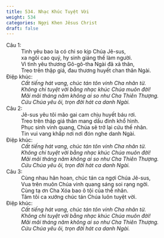 ```yaml
---
title: 534. Nhạc Khúc Tuyệt Vời
weight: 534
categories: Ngợi Khen Jêsus Christ
draft: false
---
```

<dl><dt>Câu 1:</dt><dd data-verse="1">Tình yêu bao la có chi so kịp Chúa Jê-sus, <br/>xa ngôi cao quý, hy sinh giáng thế làm người. <br/>Vì tình yêu thương Gô-gô-tha Ngài đã xả thân, <br/>Treo trên thập giá, đau thương huyết chan thân Ngài. </dd><dt>Điệp khúc:</dt><dd data-chorus="1"><em>Cất tiếng hát vang, chúc tán tôn vinh Cha nhân từ. <br/>Không chi tuyệt vời bằng nhạc khúc Chúa muôn đời! <br/>Mãi mãi tháng năm không ai so như Cha Thiên Thượng. <br/>Cứu Chúa yêu ôi, trọn đời hát ca danh Ngài. </em></dd><dt>Câu 2:</dt><dd data-verse="2">Jê-sus yêu tôi mão gai cam chịu huyết báu rơi. <br/>Treo trên thập giá thân mang dấu đinh khổ hình. <br/>Phục sinh vinh quang, Chúa sẽ trở lại cứu thế nhân. <br/>Tin vui vang khắp nơi nơi đón nghe danh Ngài. </dd><dt>Điệp khúc:</dt><dd data-chorus="1"><em>Cất tiếng hát vang, chúc tán tôn vinh Cha nhân từ. <br/>Không chi tuyệt vời bằng nhạc khúc Chúa muôn đời! <br/>Mãi mãi tháng năm không ai so như Cha Thiên Thượng. <br/>Cứu Chúa yêu ôi, trọn đời hát ca danh Ngài. </em></dd><dt>Câu 3:</dt><dd data-verse="3">Cùng nhau hân hoan, chúc tán ca ngợi Chúa Jê-sus, <br/>Vua trên muôn Chúa vinh quang sáng soi rạng ngời. <br/>Cùng tạ ơn Cha Xóa bao ô tội của thế nhân. <br/>Tâm tôi ca xướng chúc tán Chúa luôn tuyệt vời. </dd><dt>Điệp khúc:</dt><dd data-chorus="1"><em>Cất tiếng hát vang, chúc tán tôn vinh Cha nhân từ. <br/>Không chi tuyệt vời bằng nhạc khúc Chúa muôn đời! <br/>Mãi mãi tháng năm không ai so như Cha Thiên Thượng. <br/>Cứu Chúa yêu ôi, trọn đời hát ca danh Ngài. </em></dd></dl>